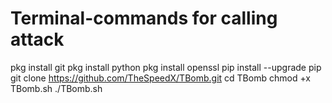 # Terminal-commands for calling attack
pkg install git
pkg install python
pkg install openssl
pip install --upgrade pip
git clone https://github.com/TheSpeedX/TBomb.git 
cd TBomb
chmod +x TBomb.sh 
./TBomb.sh

